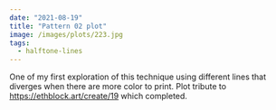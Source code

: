 ```yaml
---
date: "2021-08-19"
title: "Pattern 02 plot"
image: /images/plots/223.jpg
tags:
  - halftone-lines
---
```


One of my first exploration of this technique using different lines that diverges when there are more color to print.
Plot tribute to https://ethblock.art/create/19 which completed.
